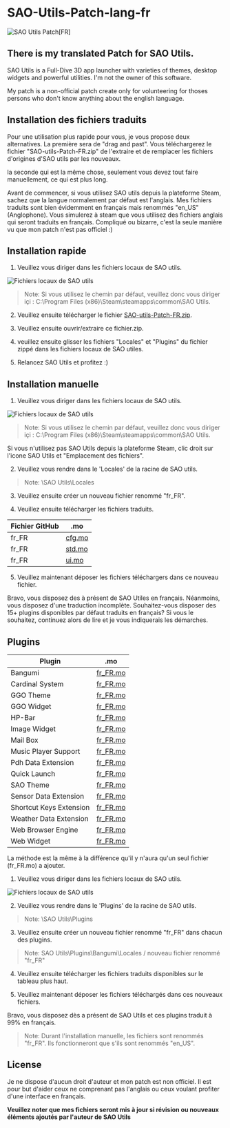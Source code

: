 # SAO-Utils-Patch-lang-fr

![SAO Utils Patch[FR]](Images/final.jpg)

## There is my translated Patch for SAO Utils.

SAO Utils is a Full-Dive 3D app launcher with varieties of themes, desktop widgets and powerful utilities. 
I'm not the owner of this software.

My patch is a non-official patch create only for volunteering for thoses persons who don't know anything about the english language.

## Installation des fichiers traduits

Pour une utilisation plus rapide pour vous, je vous propose deux alternatives.
La première sera de "drag and past". Vous téléchargerez le fichier "SAO-utils-Patch-FR.zip" de l'extraire et de remplacer les fichiers d'origines d'SAO utils par les nouveaux.

la seconde qui est la même chose, seulement vous devez tout faire manuellement, ce qui est plus long.

Avant de commencer, si vous utilisez SAO utils depuis la plateforme Steam, sachez que la langue normalement par défaut est l'anglais.
Mes fichiers traduits sont bien évidemment en français mais renommés "en_US" (Anglophone).
Vous simulerez à steam que vous utilisez des fichiers anglais qui seront traduits en français. Compliqué ou bizarre, c'est la seule manière vu que mon patch n'est pas officiel :)


## Installation rapide

1) Veuillez vous diriger dans les fichiers locaux de SAO utils.

![Fichiers locaux de SAO utils](Images/SnipOne.JPG)

> Note: Si vous utilisez le chemin par défaut, veuillez donc vous diriger içi :
 C:\Program Files (x86)\Steam\steamapps\common\SAO Utils.
 
2) Veuillez ensuite télécharger le fichier [SAO-utils-Patch-FR.zip](SAO-utils-Patch-FR.zip).

3) Veuillez ensuite ouvrir/extraire ce fichier.zip.

3) veuillez ensuite glisser les fichiers "Locales" et "Plugins" du fichier zippé dans les fichiers locaux de SAO utiles.

4) Relancez SAO Utils et profitez :)


## Installation manuelle

1) Veuillez vous diriger dans les fichiers locaux de SAO utils.

![Fichiers locaux de SAO utils](Images/SnipOne.JPG)

> Note: Si vous utilisez le chemin par défaut, veuillez donc vous diriger içi :
 C:\Program Files (x86)\Steam\steamapps\common\SAO Utils.

Si vous n'utilisez pas SAO Utils depuis la plateforme Steam, clic droit sur l'icone SAO Utils et "Emplacement des fichiers".


2) Veuillez vous rendre dans le 'Locales' de la racine de SAO utils.

> Note: \SAO Utils\Locales

3) Veuillez ensuite créer un nouveau fichier renommé "fr_FR".

4) Veuillez ensuite télécharger les fichiers traduits.

| Fichier GitHub | .mo |
| ------ | ------ |
| fr_FR | [cfg.mo](Locales/fr_FR/cfg.mo)  |
| fr_FR | [std.mo](Locales/fr_FR/std.mo)  |
| fr_FR | [ui.mo](Locales/fr_FR/ui.mo)  |

5) Veuillez maintenant déposer les fichiers téléchargers dans ce nouveau fichier.

Bravo, vous disposez des à présent de SAO Utiles en français. 
Néanmoins, vous disposez d'une traduction incomplète.
Souhaitez-vous disposer des 15+ plugins disponibles par défaut traduits en français? Si vous le souhaitez, continuez alors de lire et je vous indiquerais les démarches.

## Plugins

| Plugin | .mo |
| ------ | ------ |
| Bangumi | [fr_FR.mo](Plugins/Bangumi/Locales/fr_FR.mo) |
| Cardinal System | [fr_FR.mo](Plugins/Bangumi/Locales/fr_FR.mo) |
| GGO Theme | [fr_FR.mo](Plugins/Bangumi/Locales/fr_FR.mo) |
| GGO Widget | [fr_FR.mo](Plugins/Bangumi/Locales/fr_FR.mo) |
| HP-Bar | [fr_FR.mo](Plugins/Bangumi/Locales/fr_FR.mo) |
| Image Widget | [fr_FR.mo](Plugins/Bangumi/Locales/fr_FR.mo) |
| Mail Box | [fr_FR.mo](Plugins/Bangumi/Locales/fr_FR.mo) |
| Music Player Support | [fr_FR.mo](Plugins/Bangumi/Locales/fr_FR.mo) |
| Pdh Data Extension | [fr_FR.mo](Plugins/Bangumi/Locales/fr_FR.mo) |
| Quick Launch | [fr_FR.mo](Plugins/Bangumi/Locales/fr_FR.mo) |
| SAO Theme | [fr_FR.mo](Plugins/Bangumi/Locales/fr_FR.mo) |
| Sensor Data Extension | [fr_FR.mo](Plugins/Bangumi/Locales/fr_FR.mo) |
| Shortcut Keys Extension | [fr_FR.mo](Plugins/Bangumi/Locales/fr_FR.mo) |
| Weather Data Extension | [fr_FR.mo](Plugins/Bangumi/Locales/fr_FR.mo) |
| Web Browser Engine | [fr_FR.mo](Plugins/Bangumi/Locales/fr_FR.mo) |
| Web Widget | [fr_FR.mo](Plugins/Bangumi/Locales/fr_FR.mo) |

La méthode est la même à la différence qu'il y n'aura qu'un seul fichier (fr_FR.mo) a ajouter.

1) Veuillez vous diriger dans les fichiers locaux de SAO utils.

![Fichiers locaux de SAO utils](Images/SnipOne.JPG)

2) Veuillez vous rendre dans le 'Plugins' de la racine de SAO utils.

> Note: \SAO Utils\Plugins

3) Veuillez ensuite créer un nouveau fichier renommé "fr_FR" dans chacun des plugins.

> Note: SAO Utils\Plugins\Bangumi\Locales / nouveau fichier renommé "fr_FR"

4) Veuillez ensuite télécharger les fichiers traduits disponibles sur le tableau plus haut.

5) Veuillez maintenant déposer les fichiers téléchargés dans ces nouveaux fichiers.

Bravo, vous disposez dès a présent de SAO Utils et ces plugins traduit à 99% en français.

> Note: 
Durant l'installation manuelle, les fichiers sont renommés "fr_FR". Ils fonctionneront que s'ils sont renommés "en_US".

## License

Je ne dispose d'aucun droit d'auteur et mon patch est non officiel.
Il est pour but d'aider ceux ne comprenant pas l'anglais ou ceux voulant profiter d'une interface en français.

**Veuillez noter que mes fichiers seront mis à jour si révision ou nouveaux éléments ajoutés par l'auteur de SAO Utils**